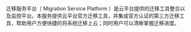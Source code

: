 迁移服务平台（ Migration Service Platform ）是云平台提供的迁移工具整合以及监控平台。本服务提供云平台官方迁移工具，并集成官方认证的第三方迁移工具，帮助用户方便快捷的将系统迁移上云；同时用户可以清晰掌握迁移进度。
